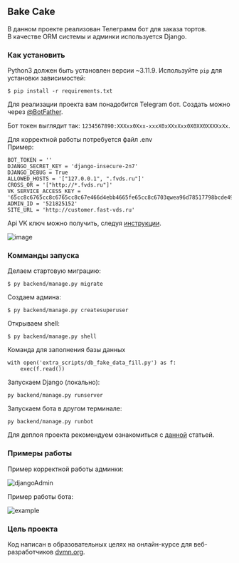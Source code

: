 ## Bake Cake

В данном проекте реализован Телеграмм бот для заказа тортов.  
В качестве ORM системы и админки используется Django.

### Как установить

Python3 должен быть установлен версии ~3.11.9. 
Используйте `pip` для установки зависимостей:
```
$ pip install -r requirements.txt
```
Для реализации проекта вам понадобится Telegram бот. Создать можно через [@BotFather](https://t.me/BotFather). 

Бот токен выглядит так: `1234567890:XXXxx0Xxx-xxxX0xXXxXxx0X0XX0XXXXxXx`.  

Для корректной работы потребуется файл .env  
Пример:
```
BOT_TOKEN = ''
DJANGO_SECRET_KEY = 'django-insecure-2n7'
DJANGO_DEBUG = True
ALLOWED_HOSTS = '["127.0.0.1", ".fvds.ru"]'
CROSS_OR = '["http://*.fvds.ru"]'
VK_SERVICE_ACCESS_KEY = '65cc8c6765cc8c6765cc8c67e466d4ebb4665fe65cc8c6703qwea96d78517798bcde495'
ADMIN_ID = '521825152'
SITE_URL = 'http://customer.fast-vds.ru'
```

Api VK ключ можно получить, следуя [инструкции](https://id.vk.com/about/business/go/docs/ru/vkid/latest/vk-id/connection/tokens/service-token).

![image](https://github.com/user-attachments/assets/5bbb9c90-bf51-44eb-b188-076055885933)

### Комманды запуска

Делаем стартовую миграцию:
```
$ py backend/manage.py migrate
```
Создаем админа:
```
$ py backend/manage.py createsuperuser
```
Открываем shell:
```
$ py backend/manage.py shell
```
Команда для заполнения базы данных
```
with open('extra_scripts/db_fake_data_fill.py') as f:
    exec(f.read())
```

Запускаем Django (локально):
```
py backend/manage.py runserver
```
Запускаем бота в другом терминале:
```
py backend/manage.py runbot
```
Для деплоя проекта рекомендуем ознакомиться с [данной](https://docs.djangoproject.com/en/5.0/howto/deployment/) статьей.

### Примеры работы

Пример корректной работы админки:

![djangoAdmin](https://github.com/user-attachments/assets/06013e4c-6ed9-4650-a879-40119a0c4f8a)

Пример работы бота:

![example](https://github.com/user-attachments/assets/a97802c8-f1f1-46ad-b0ec-66bceb0a8916)

### Цель проекта

Код написан в образовательных целях на онлайн-курсе для веб-разработчиков [dvmn.org](https://dvmn.org/).
